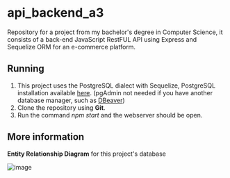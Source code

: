 # api_backend_a3
Repository for a project from my bachelor's degree in Computer Science, it consists of a back-end JavaScript RestFUL API using Express and Sequelize ORM for an e-commerce platform.

## Running
1. This project uses the PostgreSQL dialect with Sequelize, PostgreSQL installation available [here](https://www.postgresql.org/download/). (pgAdmin not needed if you have another database manager, such as [DBeaver](https://dbeaver.io/))
2. Clone the repository using **Git**.
3. Run the command *npm start* and the webserver should be open.

## More information
**Entity Relationship Diagram** for this project's database

![image](https://github.com/user-attachments/assets/b7fbcd66-3b6c-499e-b67c-247a3e7ee5ad)
